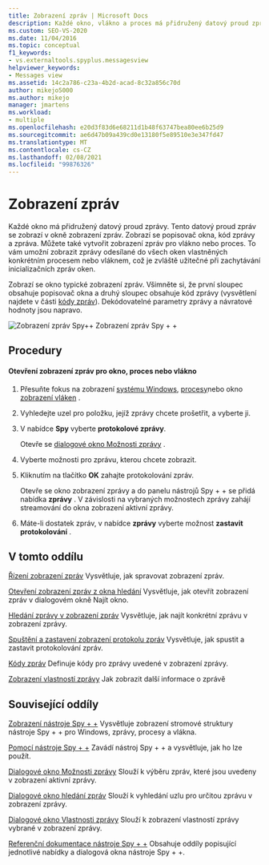 ```yaml
---
title: Zobrazení zpráv | Microsoft Docs
description: Každé okno, vlákno a proces má přidružený datový proud zpráv, který lze zobrazit v okně zobrazení zpráv. Naučte se, jak otevřít a řídit zobrazení zpráv.
ms.custom: SEO-VS-2020
ms.date: 11/04/2016
ms.topic: conceptual
f1_keywords:
- vs.externaltools.spyplus.messagesview
helpviewer_keywords:
- Messages view
ms.assetid: 14c2a786-c23a-4b2d-acad-8c32a856c70d
author: mikejo5000
ms.author: mikejo
manager: jmartens
ms.workload:
- multiple
ms.openlocfilehash: e20d3f83d6e68211d1b48f63747bea80ee6b25d9
ms.sourcegitcommit: ae6d47b09a439cd0e13180f5e89510e3e347fd47
ms.translationtype: MT
ms.contentlocale: cs-CZ
ms.lasthandoff: 02/08/2021
ms.locfileid: "99876326"
---
```

# <a name="messages-view"></a>Zobrazení zpráv
Každé okno má přidružený datový proud zprávy. Tento datový proud zpráv se zobrazí v okně zobrazení zpráv. Zobrazí se popisovač okna, kód zprávy a zpráva. Můžete také vytvořit zobrazení zpráv pro vlákno nebo proces. To vám umožní zobrazit zprávy odesílané do všech oken vlastněných konkrétním procesem nebo vláknem, což je zvláště užitečné při zachytávání inicializačních zpráv oken.

 Zobrazí se okno typické zobrazení zpráv. Všimněte si, že první sloupec obsahuje popisovač okna a druhý sloupec obsahuje kód zprávy (vysvětlení najdete v části [kódy zpráv](../debugger/message-codes.md)). Dekódovatelné parametry zprávy a návratové hodnoty jsou napravo.

 ![Zobrazení zpráv Spy&#43;&#43; ](../debugger/media/spy--_messagesview.png "_MessagesView nástroje Spy + +") Zobrazení zpráv Spy + +

## <a name="procedures"></a>Procedury

#### <a name="to-open-a-messages-view-for-a-window-process-or-thread"></a>Otevření zobrazení zpráv pro okno, proces nebo vlákno

1. Přesuňte fokus na zobrazení [systému Windows](../debugger/windows-view.md), [procesy](../debugger/processes-view.md)nebo okno [zobrazení vláken](../debugger/threads-view.md) .

2. Vyhledejte uzel pro položku, jejíž zprávy chcete prošetřit, a vyberte ji.

3. V nabídce **Spy** vyberte **protokolové zprávy**.

     Otevře se [dialogové okno Možnosti zprávy](../debugger/message-options-dialog-box.md) .

4. Vyberte možnosti pro zprávu, kterou chcete zobrazit.

5. Kliknutím na tlačítko **OK** zahajte protokolování zpráv.

     Otevře se okno zobrazení zprávy a do panelu nástrojů Spy + + se přidá nabídka **zprávy** . V závislosti na vybraných možnostech zprávy zahájí streamování do okna zobrazení aktivní zprávy.

6. Máte-li dostatek zpráv, v nabídce **zprávy** vyberte možnost **zastavit protokolování** .

## <a name="in-this-section"></a>V tomto oddílu
 [Řízení zobrazení zpráv](../debugger/how-to-control-messages-view.md) Vysvětluje, jak spravovat zobrazení zpráv.

 [Otevření zobrazení zpráv z okna hledání](../debugger/how-to-open-messages-view-from-find-window.md) Vysvětluje, jak otevřít zobrazení zpráv v dialogovém okně Najít okno.

 [Hledání zprávy v zobrazení zpráv](../debugger/how-to-search-for-a-message-in-messages-view.md) Vysvětluje, jak najít konkrétní zprávu v zobrazení zprávy.

 [Spuštění a zastavení zobrazení protokolu zpráv](../debugger/how-to-start-and-stop-the-message-log-display.md) Vysvětluje, jak spustit a zastavit protokolování zpráv.

 [Kódy zpráv](../debugger/message-codes.md) Definuje kódy pro zprávy uvedené v zobrazení zprávy.

 [Zobrazení vlastností zprávy](../debugger/how-to-display-message-properties.md) Jak zobrazit další informace o zprávě

## <a name="related-sections"></a>Související oddíly
 [Zobrazení nástroje Spy + +](../debugger/spy-increment-views.md) Vysvětluje zobrazení stromové struktury nástroje Spy + + pro Windows, zprávy, procesy a vlákna.

 [Pomocí nástroje Spy + +](../debugger/using-spy-increment.md) Zavádí nástroj Spy + + a vysvětluje, jak ho lze použít.

 [Dialogové okno Možnosti zprávy](../debugger/message-options-dialog-box.md) Slouží k výběru zpráv, které jsou uvedeny v zobrazení aktivní zprávy.

 [Dialogové okno hledání zpráv](../debugger/message-search-dialog-box.md) Slouží k vyhledání uzlu pro určitou zprávu v zobrazení zprávy.

 [Dialogové okno Vlastnosti zprávy](../debugger/message-properties-dialog-box.md) Slouží k zobrazení vlastností zprávy vybrané v zobrazení zprávy.

 [Referenční dokumentace nástroje Spy + +](../debugger/spy-increment-reference.md) Obsahuje oddíly popisující jednotlivé nabídky a dialogová okna nástroje Spy + +.